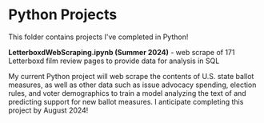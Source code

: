# Python Projects

This folder contains projects I've completed in Python!

**LetterboxdWebScraping.ipynb (Summer 2024)** - web scrape of 171 Letterboxd film review pages to provide data for analysis in SQL

My current Python project will web scrape the contents of U.S. state ballot measures, as well as other data such as issue advocacy spending, election rules, and voter demographics to train a model analyzing the text of and predicting support for new ballot measures. I anticipate completing this project by August 2024!
